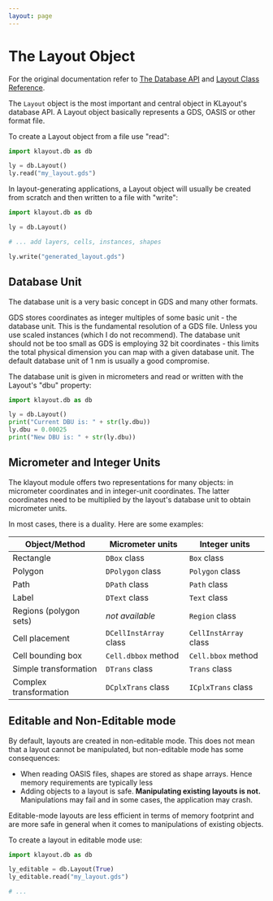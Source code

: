 ```yaml
---
layout: page
---
```


# The Layout Object

For the original documentation refer to [The Database API](https://www.klayout.org/doc-qt5/programming/database_api.html) and 
[Layout Class Reference](https://www.klayout.org/doc-qt5/code/class_Layout.html).

The `Layout` object is the most important and central object in KLayout's database API.
A Layout object basically represents a GDS, OASIS or other format file.

To create a Layout object from a file use "read":

```python
import klayout.db as db

ly = db.Layout()
ly.read("my_layout.gds")
```

In layout-generating applications, a Layout object will usually be created from scratch and then written
to a file with "write":

```python
import klayout.db as db

ly = db.Layout()

# ... add layers, cells, instances, shapes

ly.write("generated_layout.gds")
```

## Database Unit

The database unit is a very basic concept in GDS and many other formats. 

GDS stores coordinates as integer multiples of some basic unit - the database unit. This
is the fundamental resolution of a GDS file. Unless you use scaled instances (which I do 
not recommend). The database unit should not be too small as GDS is employing 32 bit
coordinates - this limits the total physical dimension you can map with a given database
unit. The default database unit of 1 nm is usually a good compromise.

The database unit is given in micrometers and read or written with the Layout's "dbu" property:

```python
import klayout.db as db

ly = db.Layout()
print("Current DBU is: " + str(ly.dbu))
ly.dbu = 0.00025
print("New DBU is: " + str(ly.dbu))
```

## Micrometer and Integer Units

The klayout module offers two representations for many objects: in micrometer coordinates and in integer-unit
coordinates. The latter coordinates need to be multiplied by the layout's database unit to obtain
micrometer units.

In most cases, there is a duality. Here are some examples:

| Object/Method         | Micrometer units      | Integer units        |
|-----------------------|-----------------------|----------------------|
|Rectangle              | `DBox` class          | `Box` class          |
|Polygon                | `DPolygon` class      | `Polygon` class      |
|Path                   | `DPath` class         | `Path` class         |
|Label                  | `DText` class         | `Text` class         |
|Regions (polygon sets) | *not available*       | `Region` class       |
|Cell placement         | `DCellInstArray` class| `CellInstArray` class|
|Cell bounding box      | `Cell.dbbox` method   | `Cell.bbox` method   |
|Simple transformation  | `DTrans` class        | `Trans` class        |
|Complex transformation | `DCplxTrans` class    | `ICplxTrans` class   |

## Editable and Non-Editable mode

By default, layouts are created in non-editable mode. This does not mean that
a layout cannot be manipulated, but non-editable mode has some consequences:

* When reading OASIS files, shapes are stored as shape arrays. Hence memory requirements are typically less
* Adding objects to a layout is safe. **Manipulating existing layouts is not.** Manipulations may fail and 
  in some cases, the application may crash.

Editable-mode layouts are less efficient in terms of memory footprint and are more safe in general when
it comes to manipulations of existing objects.

To create a layout in editable mode use:

```python
import klayout.db as db

ly_editable = db.Layout(True)
ly_editable.read("my_layout.gds")

# ...
```


